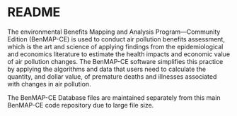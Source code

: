 # README #

The environmental Benefits Mapping and Analysis Program—Community Edition (BenMAP-CE) is used to conduct air pollution benefits assessment, which is the art and science of applying findings from the epidemiological and economics literature to estimate the health impacts and economic value of air pollution changes. The BenMAP-CE software simplifies this practice by applying the algorithms and data that users need to calculate the quantity, and dollar value, of premature deaths and illnesses associated with changes in air pollution.

The BenMAP-CE Database files are maintained separately from this main BenMAP-CE code repository due to large file size.